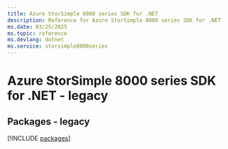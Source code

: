 ```yaml
---
title: Azure StorSimple 8000 series SDK for .NET
description: Reference for Azure StorSimple 8000 series SDK for .NET
ms.date: 03/25/2025
ms.topic: reference
ms.devlang: dotnet
ms.service: storsimple8000series
---
```

# Azure StorSimple 8000 series SDK for .NET - legacy
## Packages - legacy
[!INCLUDE [packages](storsimple-8000-series-index.md)]